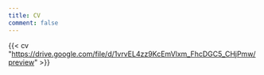 ```yaml
---
title: CV
comment: false
---
```


{{< cv "https://drive.google.com/file/d/1vrvEL4zz9KcEmVlxm_FhcDGC5_CHjPmw/preview" >}}
